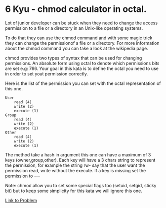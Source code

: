 # 6 Kyu - chmod calculator in octal.

Lot of junior developer can be stuck when they need to change the access permission to a file or a directory in an Unix-like operating systems.

To do that they can use the chmod command and with some magic trick they can change the permissionof a file or a directory. For more information about the chmod command you can take a look at the wikipedia page.

chmod provides two types of syntax that can be used for changing permissions. An absolute form using octal to denote which permissions bits are set e.g: 766. Your goal in this kata is to define the octal you need to use in order to set yout permission correctly.

Here is the list of the permission you can set with the octal representation of this one.

    User
        read (4)
        write (2)
        execute (1)
    Group
        read (4)
        write (2)
        execute (1)
    Other
        read (4)
        write (2)
        execute (1)

The method take a hash in argument this one can have a maximum of 3 keys (owner,group,other). Each key will have a 3 chars string to represent the permission, for example the string rw- say that the user want the permission read, write without the execute. If a key is missing set the permission to ---

Note: chmod allow you to set some special flags too (setuid, setgid, sticky bit) but to keep some simplicity for this kata we will ignore this one.

[Link to Problem](https://www.codewars.com/kata/57f4ccf0ab9a91c3d5000054/train/javascript)